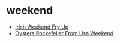 # weekend

 * [Irish Weekend Fry Up](index/i/irish-weekend-fry-up-51145610.json)
 * [Oysters Rockefeller From Usa Weekend](index/o/oysters-rockefeller-from-usa-weekend.json)
